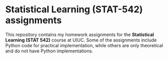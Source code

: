 # Statistical Learning (STAT-542) assignments

This repository contains my homework assignments for the **Statistical Learning (STAT 542)** course at UIUC. Some of the assignments include Python code for practical implementation, while others are only theoretical and do not have Python implementations.
